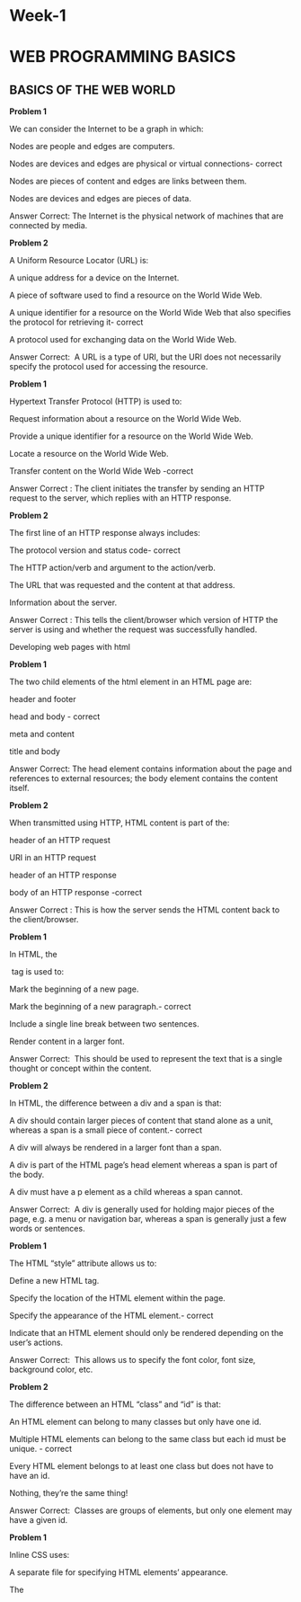 # Week-1


# WEB PROGRAMMING BASICS



## BASICS OF THE WEB WORLD



**Problem 1**

We can consider the Internet to be a graph in which:


Nodes are people and edges are computers.


Nodes are devices and edges are physical or virtual connections- correct


Nodes are pieces of content and edges are links between them.


Nodes are devices and edges are pieces of data.



Answer Correct:
The Internet is the physical network of machines that are connected by media.


**Problem 2**

A Uniform Resource Locator (URL) is:


A unique address for a device on the Internet.


A piece of software used to find a resource on the World Wide Web.


A unique identifier for a resource on the World Wide Web that also specifies the protocol for retrieving it- correct


A protocol used for exchanging data on the World Wide Web.


Answer
Correct: 
A URL is a type of URI, but the URI does not necessarily specify the protocol used for accessing the resource.



**Problem 1**

Hypertext Transfer Protocol (HTTP) is used to:


Request information about a resource on the World Wide Web.



Provide a unique identifier for a resource on the World Wide Web.



Locate a resource on the World Wide Web. 



Transfer content on the World Wide Web -correct



 Answer Correct :
The client initiates the transfer by sending an HTTP request to the server, which replies with an HTTP response.



**Problem 2**

The first line of an HTTP response always includes:



The protocol version and status code- correct



The HTTP action/verb and argument to the action/verb.



The URL that was requested and the content at that address.



Information about the server.


Answer Correct :
This tells the client/browser which version of HTTP the server is using and whether the request was successfully handled.

Developing web pages with html



**Problem 1**

The two child elements of the html element in an HTML page are:
    

header and footer
    
    

head and body  - correct
    
    

meta and content
    
    

title and body
    
    

Answer
Correct:
The head element contains information about the page and references to external resources; the body element contains the content itself.
    
    

**Problem 2**

When transmitted using HTTP, HTML content is part of the:



header of an HTTP request 



URI in an HTTP request



header of an HTTP response



body of an HTTP response -correct



Answer Correct :
This is how the server sends the HTML content back to the client/browser.



**Problem 1**

In HTML, the <p> tag is used to:
    
    

Mark the beginning of a new page.



Mark the beginning of a new paragraph.- correct



Include a single line break between two sentences.



Render content in a larger font.



Answer
Correct: 
This should be used to represent the text that is a single thought or concept within the content.



**Problem 2**

In HTML, the difference between a div and a span is that:
    
    
A div should contain larger pieces of content that stand alone as a unit, whereas a span is a small piece of content.- correct
    
    

A div will always be rendered in a larger font than a span.
    
    

A div is part of the HTML page’s head element whereas a span is part of the body.
    
    

A div must have a p element as a child whereas a span cannot.
    

Answer
Correct: 
A div is generally used for holding major pieces of the page, e.g. a menu or navigation bar, whereas a span is generally just a few words or sentences.
    
    

**Problem 1**

The HTML “style” attribute allows us to:


Define a new HTML tag.

Specify the location of the HTML element within the page.


Specify the appearance of the HTML element.- correct


Indicate that an HTML element should only be rendered depending on the user’s actions.


Answer
Correct: 
This allows us to specify the font color, font size, background color, etc.



**Problem 2**

The difference between an HTML “class” and “id” is that:


An HTML element can belong to many classes but only have one id.

Multiple HTML elements can belong to the same class but each id must be unique. - correct

Every HTML element belongs to at least one class but does not have to have an id.

Nothing, they’re the same thing!



Answer
Correct: 
Classes are groups of elements, but only one element may have a given id.



**Problem 1**

Inline CSS uses:



A separate file for specifying HTML elements’ appearance.


The <style> tag in the header of the HTML.
    
    

The css tag in the header of the HTML.
    
    

The “style” attribute of the HTML element.-  correct



Answer
Correct: 
This allows us to specify the appearance for a single element.



**Problem 2** 

Assuming you have internal CSS that reads
``` 
<style>.funText { color: blue; }</style>
```
the following will be rendered as blue text?


Answer Correct:
The “.” notation in the CSS selector selects elements in the specified class.


**Problem 3**

In an HTML form, the difference between a radio button and a check box is that:

The user may choose only one option from a group of radio buttons, but may choose many options from a group of check boxes. - correct

The user may choose only one option from a group of check boxes, but may choose many options from a group of radio buttonsWhen a check box is selected, all other check boxes are unselected, but this is not the case with radio buttons.

The only difference is their appearance.

Answer
Correct :
Radio button elements are grouped using their “name” attribute and the user can only choose one value for that name.


**Problem 1**

The purpose of the “alt” attribute of an HTML “img” element is to:


Specify the text that should appear when the mouse hovers over the image.


Specify the text that the user should click to reveal the image.

Specify the text that should appear if the image does not load. - correct

Specify the location of the image on the World Wide Web.


Answer Correct :
The “title” attribute is used to show text when the mouse hovers over the image, but the “alt” attribute is used as the “alternative” to display.



**Problem 2**

You are viewing a webpage at http://www.example.com/fun/hello.html and the HTML includes the element <img src=”images/logo.jpg”> , which uses a relative path to locate the image. The absolute path of that image would be:

http://www.example.com/images/logo.jpg


http://www.example.com/fun/hello.html/images/logo.jpg

http://www.example.com/fun/images/logo.jpg  - correct

images/logo.jpg

Answer
Correct: 
The page hello.html is in the “fun/” directory. The relative path is relative to the location of the page, i.e. relative to the directory that it is in, so it would be in the “images/” subdirectory of “fun/”.



**Problem 3**

What would be generated by the following HTML? 


A table with two rows and two columns. - correct



A table with one row and two columns.



A table with two rows and four columns.



A table with one row and one column.


Answer
Correct: 
Each <tr> tag represents a new row in the table. Within the row, each <td> tag represents a new column.


**Problem 1**

The primary goal of Responsive Web Design is to:



Develop Web pages in such a way that they respond to the size of the device and browser when being rendered. - correct



Develop Web pages in such a way that they respond to the actions of the user.



Allow for the inclusion of libraries that modify the appearance of the Web content.



Allow parts of Web pages to change while other parts stay the same.



Answer
Correct: 
RWD is an approach to designing Web pages in a way that takes all devices into account.


**Problem 2**

When organizing content using Bootstrap, we use:



div elements in the “container” and “row” classes. - correct

div elements in the “table” and “tr” classes.
    

table and tr elements in the “container” classes.
    
row and col elements in the “container” classes.
    

Answer
Correct: 
The “container” div spans the width of the page and represents the area where the RWD content should reside. The “row” div represents the horizontal group of columns that hold the content.